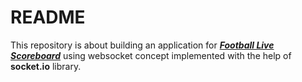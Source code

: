 # README

This repository is about building an application for <u><b><i>Football Live Scoreboard</i></b></u> using websocket concept implemented with the help of <b>socket.io</b> library.